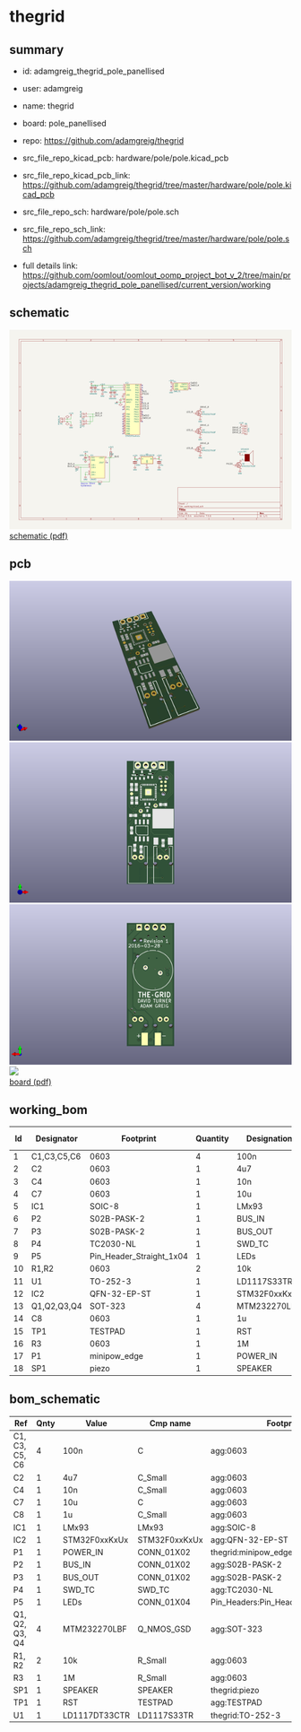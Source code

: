 # thegrid
 
## summary 
* id: adamgreig_thegrid_pole_panellised
* user: adamgreig
* name: thegrid
* board: pole_panellised
* repo: https://github.com/adamgreig/thegrid
* src_file_repo_kicad_pcb: hardware/pole/pole.kicad_pcb
* src_file_repo_kicad_pcb_link: https://github.com/adamgreig/thegrid/tree/master/hardware/pole/pole.kicad_pcb


* src_file_repo_sch: hardware/pole/pole.sch
* src_file_repo_sch_link: https://github.com/adamgreig/thegrid/tree/master/hardware/pole/pole.sch
* full details link: https://github.com/oomlout/oomlout_oomp_project_bot_v_2/tree/main/projects/adamgreig_thegrid_pole_panellised/current_version/working  

## schematic  
![](working_schematic_600.png)  
[schematic (pdf)](working_schematic.pdf)  

## pcb  
![](working_3d_600.png) 
![](working_3d_front_600.png)  
![](working_3d_back_600.png)  
![](working_600.png)  
[board (pdf)](working.pdf)  

## working_bom
| Id | Designator | Footprint | Quantity | Designation | Supplier and ref |  | None | 
| --- | --- | --- | --- | --- | --- | --- | --- | 
| 1 | C1,C3,C5,C6 | 0603 | 4 | 100n |  |  | [''] | 
| 2 | C2 | 0603 | 1 | 4u7 |  |  | [''] | 
| 3 | C4 | 0603 | 1 | 10n |  |  | [''] | 
| 4 | C7 | 0603 | 1 | 10u |  |  | [''] | 
| 5 | IC1 | SOIC-8 | 1 | LMx93 |  |  | [''] | 
| 6 | P2 | S02B-PASK-2 | 1 | BUS_IN |  |  | [''] | 
| 7 | P3 | S02B-PASK-2 | 1 | BUS_OUT |  |  | [''] | 
| 8 | P4 | TC2030-NL | 1 | SWD_TC |  |  | [''] | 
| 9 | P5 | Pin_Header_Straight_1x04 | 1 | LEDs |  |  | [''] | 
| 10 | R1,R2 | 0603 | 2 | 10k |  |  | [''] | 
| 11 | U1 | TO-252-3 | 1 | LD1117S33TR |  |  | [''] | 
| 12 | IC2 | QFN-32-EP-ST | 1 | STM32F0xxKxUx |  |  | [''] | 
| 13 | Q1,Q2,Q3,Q4 | SOT-323 | 4 | MTM232270LBF |  |  | [''] | 
| 14 | C8 | 0603 | 1 | 1u |  |  | [''] | 
| 15 | TP1 | TESTPAD | 1 | RST |  |  | [''] | 
| 16 | R3 | 0603 | 1 | 1M |  |  | [''] | 
| 17 | P1 | minipow_edge | 1 | POWER_IN |  |  | [''] | 
| 18 | SP1 | piezo | 1 | SPEAKER |  |  | [''] | 


## bom_schematic
| Ref | Qnty | Value | Cmp name | Footprint | Description | Vendor | DNP | 
| --- | --- | --- | --- | --- | --- | --- | --- | 
| C1, C3, C5, C6 | 4 | 100n | C | agg:0603 |  |  |  | 
| C2 | 1 | 4u7 | C_Small | agg:0603 |  |  |  | 
| C4 | 1 | 10n | C_Small | agg:0603 |  |  |  | 
| C7 | 1 | 10u | C | agg:0603 |  |  |  | 
| C8 | 1 | 1u | C_Small | agg:0603 |  |  |  | 
| IC1 | 1 | LMx93 | LMx93 | agg:SOIC-8 |  |  |  | 
| IC2 | 1 | STM32F0xxKxUx | STM32F0xxKxUx | agg:QFN-32-EP-ST |  |  |  | 
| P1 | 1 | POWER_IN | CONN_01X02 | thegrid:minipow_edge |  |  |  | 
| P2 | 1 | BUS_IN | CONN_01X02 | agg:S02B-PASK-2 |  |  |  | 
| P3 | 1 | BUS_OUT | CONN_01X02 | agg:S02B-PASK-2 |  |  |  | 
| P4 | 1 | SWD_TC | SWD_TC | agg:TC2030-NL |  |  |  | 
| P5 | 1 | LEDs | CONN_01X04 | Pin_Headers:Pin_Header_Straight_1x04 |  |  |  | 
| Q1, Q2, Q3, Q4 | 4 | MTM232270LBF | Q_NMOS_GSD | agg:SOT-323 |  |  |  | 
| R1, R2 | 2 | 10k | R_Small | agg:0603 |  |  |  | 
| R3 | 1 | 1M | R_Small | agg:0603 |  |  |  | 
| SP1 | 1 | SPEAKER | SPEAKER | thegrid:piezo |  |  |  | 
| TP1 | 1 | RST | TESTPAD | agg:TESTPAD |  |  |  | 
| U1 | 1 | LD1117DT33CTR | LD1117S33TR | thegrid:TO-252-3 |  |  |  | 



